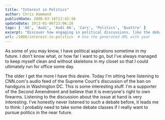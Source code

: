 ```yaml
---
title: "Interest in Politics"
author: Chris Hammond
publishDate: 2008-03-18T12:42:38
updateDate: 2013-01-06T23:06:28
tags: [ 'A6', 'Audi', 'Audi A6', 'Cars', 'Politics', 'Quattro' ]
excerpt: "Discover how engaging in political discussions, like the debate on gun control, can inspire and prepare you for a career in politics."
url: /2008/interest-in-politics  # Use the generated URL with year
---
```

<p>As some of you may know,&#160;I&#160;have political aspirations sometime in my future. I don't know what, or how far I want to go, but I've always managed to keep myself clean and without skeletons in my closet so that I could ultimately run for office some day.</p> <p>The older I get the more I have this desire. Today I'm sitting here listening to CNN.com's audio feed of the Supreme Court's discussion of the ban on handguns in Washington DC. This is some interesting stuff. I'm a supporter of the Second Amendment and believe that it is everyone's right to own firearms.&#160;Listening to the discussion about the issue at hand is very interesting. I've honestly never listened to such a debate before, it leads me to think: I probably need to take some debate classes if I really want to pursue politics in the near future.</p>


